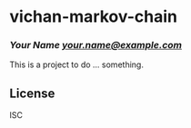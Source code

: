# vichan-markov-chain
### _Your Name <your.name@example.com>_

This is a project to do ... something.

## License

ISC


